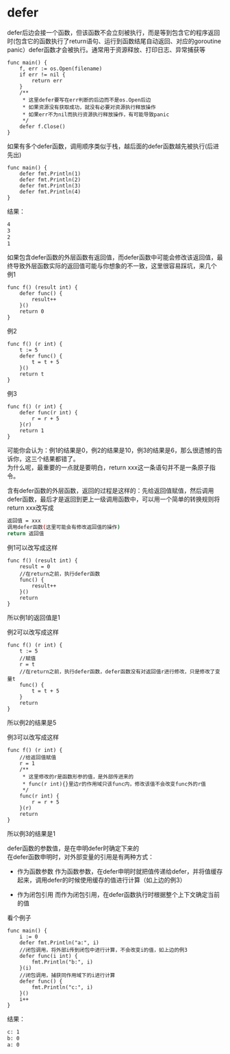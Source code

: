 

defer
=========

defer后边会接一个函数，但该函数不会立刻被执行，而是等到包含它的程序返回时(包含它的函数执行了return语句、运行到函数结尾自动返回、对应的goroutine panic）defer函数才会被执行。通常用于资源释放、打印日志、异常捕获等
```golang
func main() {
    f, err := os.Open(filename)
    if err != nil {
        return err
    }
    /**
     * 这里defer要写在err判断的后边而不是os.Open后边
     * 如果资源没有获取成功，就没有必要对资源执行释放操作
     * 如果err不为nil而执行资源执行释放操作，有可能导致panic
     */
    defer f.Close()
}
```

如果有多个defer函数，调用顺序类似于栈，越后面的defer函数越先被执行(后进先出)
```golang
func main() {
    defer fmt.Println(1)
    defer fmt.Println(2)
    defer fmt.Println(3)
    defer fmt.Println(4)
}
```
结果：
```sh
4
3
2
1
```

如果包含defer函数的外层函数有返回值，而defer函数中可能会修改该返回值，最终导致外层函数实际的返回值可能与你想象的不一致，这里很容易踩坑，来几个
例1
```golang
func f() (result int) {
    defer func() {
        result++
    }()
    return 0
}
```

例2
```golang
func f() (r int) {
    t := 5
    defer func() {
        t = t + 5
    }()
    return t
}
```

例3
```golang
func f() (r int) {
    defer func(r int) {
        r = r + 5
    }(r)
    return 1
}
```

可能你会认为：例1的结果是0，例2的结果是10，例3的结果是6，那么很遗憾的告诉你，这三个结果都错了。  
为什么呢，最重要的一点就是要明白，return xxx这一条语句并不是一条原子指令。

含有defer函数的外层函数，返回的过程是这样的：先给返回值赋值，然后调用defer函数，最后才是返回到更上一级调用函数中，可以用一个简单的转换规则将return xxx改写成
```sh
返回值 = xxx
调用defer函数(这里可能会有修改返回值的操作)
return 返回值
```

例1可以改写成这样
```golang
func f() (result int) {
    result = 0
    //在return之前，执行defer函数
    func() {
        result++
    }()
    return
}
```
所以例1的返回值是1

例2可以改写成这样
```golang
func f() (r int) {
    t := 5
    //赋值
    r = t
    //在return之前，执行defer函数，defer函数没有对返回值r进行修改，只是修改了变量t
    func() {
        t = t + 5
    }
    return
}
```
所以例2的结果是5

例3可以改写成这样
```golang
func f() (r int) {
    //给返回值赋值
    r = 1
    /**
     * 这里修改的r是函数形参的值，是外部传进来的
     * func(r int){}里边r的作用域只该func内，修改该值不会改变func外的r值
     */
    func(r int) {
        r = r + 5
    }(r)
    return
}
```
所以例3的结果是1

defer函数的参数值，是在申明defer时确定下来的  
在defer函数申明时，对外部变量的引用是有两种方式：
- 作为函数参数
作为函数参数，在defer申明时就把值传递给defer，并将值缓存起来，调用defer的时候使用缓存的值进行计算（如上边的例3）

- 作为闭包引用
而作为闭包引用，在defer函数执行时根据整个上下文确定当前的值

看个例子
```golang
func main() {
    i := 0
    defer fmt.Println("a:", i)
    //闭包调用，将外部i传到闭包中进行计算，不会改变i的值，如上边的例3
    defer func(i int) {
        fmt.Println("b:", i)
    }(i)
    //闭包调用，捕获同作用域下的i进行计算
    defer func() {
        fmt.Println("c:", i)
    }()
    i++
}
```
结果：
```sh
c: 1
b: 0
a: 0
```

